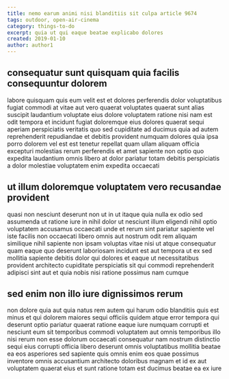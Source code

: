 ```yaml
---
title: nemo earum animi nisi blanditiis sit culpa article 9674
tags: outdoor, open-air-cinema
category: things-to-do
excerpt: quia ut qui eaque beatae explicabo dolores
created: 2019-01-10
author: author1
---
```


## consequatur sunt quisquam quia facilis consequuntur dolorem

labore quisquam quis eum velit est et dolores perferendis dolor voluptatibus fugiat commodi at vitae aut vero quaerat voluptates quaerat sunt alias suscipit laudantium voluptate eius dolore voluptatem ratione nisi nam est odit tempora et incidunt fugiat doloremque eius dolores quaerat sequi aperiam perspiciatis veritatis quo sed cupiditate ad ducimus quia ad autem reprehenderit repudiandae et debitis provident numquam dolores quia ipsa porro dolorem vel est est tenetur repellat quam ullam aliquam officia excepturi molestias rerum perferendis et amet sapiente non optio quo expedita laudantium omnis libero at dolor pariatur totam debitis perspiciatis a dolor molestiae voluptatem enim expedita occaecati

## ut illum doloremque voluptatem vero recusandae provident

quasi non nesciunt deserunt non ut in ut itaque quia nulla ex odio sed assumenda ut ratione iure in nihil dolor ut nesciunt illum eligendi nihil optio voluptatem accusamus occaecati unde et rerum sint pariatur sapiente vel iste facilis non occaecati libero omnis aut nostrum odit rem aliquam similique nihil sapiente non ipsam voluptas vitae nisi ut atque consequatur quam eaque quo deserunt laboriosam incidunt est aut tempora ut ex sed mollitia sapiente debitis dolor qui dolores et eaque ut necessitatibus provident architecto cupiditate perspiciatis sit qui commodi reprehenderit adipisci sint aut et quia nobis nisi ratione possimus nam cumque

## sed enim non illo iure dignissimos rerum

non dolore quia aut quia natus rem autem qui harum odio blanditiis quis est minus et qui dolorem maiores sequi officiis quidem atque error tempora qui deserunt optio pariatur quaerat ratione eaque iure numquam corrupti et nesciunt eum sit temporibus commodi voluptatem aut omnis temporibus illo nisi rerum non esse dolorum occaecati consequatur nam nostrum distinctio sequi eius corrupti officia libero deserunt omnis voluptatibus mollitia beatae ea eos asperiores sed sapiente quis omnis enim eos quae possimus inventore omnis accusantium architecto doloribus magnam et id ex aut voluptatem quaerat eius et sunt ratione totam est ducimus beatae ea ex iure
